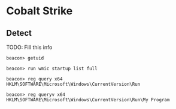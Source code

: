 # Cobalt Strike

## Detect

TODO: Fill this info

```
beacon> getuid

beacon> run wmic startup list full

beacon> reg query x64 HKLM\SOFTWARE\Microsoft\Windows\CurrentVersion\Run

beacon> reg queryv x64 HKLM\SOFTWARE\Microsoft\Windows\CurrentVersion\Run\My Program
```